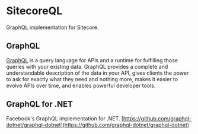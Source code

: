 # SitecoreQL
GraphQL implementation for Sitecore.

## GraphQL
[GraphQL](http://graphql.org/) is a query language for APIs and a runtime for fulfilling those queries with your existing data. GraphQL provides a complete and understandable description of the data in your API, gives clients the power to ask for exactly what they need and nothing more, makes it easier to evolve APIs over time, and enables powerful developer tools.

## GraphQL for .NET
Facebook's GraphQL implementation for .NET. [https://github.com/graphql-dotnet/graphql-dotnet](https://github.com/graphql-dotnet/graphql-dotnet)
